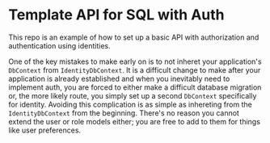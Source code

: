# Template API for SQL with Auth

This repo is an example of how to set up a basic API with authorization and authentication using identities.

One of the key mistakes to make early on is to not inheret your application's `DbContext` from `IdentityDbContext`. It is a difficult change to make after your application is already established and when you inevitably need to implement auth, you are forced to either make a difficult database migration or, the more likely route, you simply set up a second `DbContext` specifically for identity. Avoiding this complication is as simple as inhereting from the `IdentityDbContext` from the beginning. There's no reason you cannot extend the user or role models either; you are free to add to them for things like user preferences.